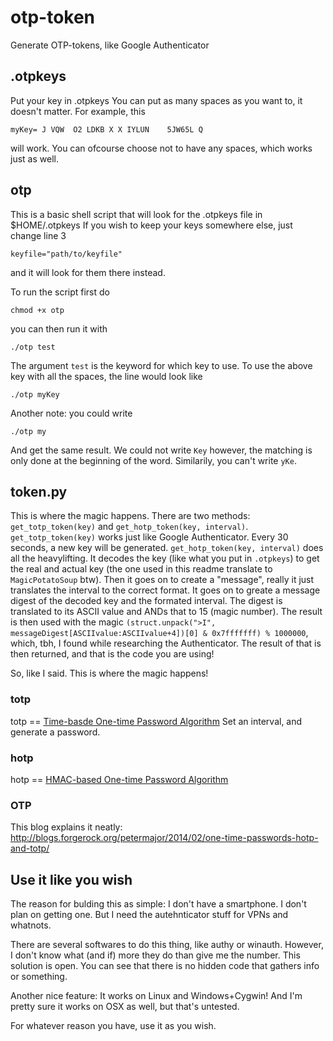# otp-token
Generate OTP-tokens, like Google Authenticator


## .otpkeys
Put your key in .otpkeys
You can put as many spaces as you want to, it doesn't matter. For example, this

	myKey= J VQW  O2 LDKB X X IYLUN    5JW65L Q


will work. You can ofcourse choose not to have any spaces, which works just as well.

## otp
This is a basic shell script that will look for the .otpkeys file in $HOME/.otpkeys
If you wish to keep your keys somewhere else, just change line 3

	keyfile="path/to/keyfile"

and it will look for them there instead.

To run the script first do

	chmod +x otp

you can then run it with

    ./otp test

The argument `test` is the keyword for which key to use. To use the above key with all the spaces, the line would look like

	./otp myKey 

Another note: you could write

	./otp my

And get the same result. We could not write `Key` however, the matching is only done at the beginning of the word. Similarily, you can't write `yKe`.

## token.py
This is where the magic happens.
There are two methods: `get_totp_token(key)` and `get_hotp_token(key, interval)`.
`get_totp_token(key)` works just like Google Authenticator. Every 30 seconds, a new key will be generated.
`get_hotp_token(key, interval)` does all the heavylifting. It decodes the key (like what you put in `.otpkeys`) to get the real and actual key (the one used in this readme translate to `MagicPotatoSoup` btw).
Then it goes on to create a "message", really it just translates the interval to the correct format.
It goes on to greate a message digest of the decoded key and the formated interval. The digest is translated to its ASCII value and ANDs that to 15 (magic number).
The result is then used with the magic `(struct.unpack(">I", messageDigest[ASCIIvalue:ASCIIvalue+4])[0] & 0x7fffffff) % 1000000`, which, tbh, I found while researching the Authenticator. The result of that is then returned, and that is the code you are using!

So, like I said. This is where the magic happens!

### totp
totp == [Time-basde One-time Password Algorithm](http://en.wikipedia.org/wiki/Time-based_One-time_Password_Algorithm)
Set an interval, and generate a password.

### hotp
hotp == [HMAC-based One-time Password Algorithm](http://en.wikipedia.org/wiki/HMAC-based_One-time_Password_Algorithm)

### OTP
This blog explains it neatly: http://blogs.forgerock.org/petermajor/2014/02/one-time-passwords-hotp-and-totp/


## Use it like you wish
The reason for bulding this as simple: I don't have a smartphone. I don't plan on getting one. But I need the autehnticator stuff for VPNs and whatnots.

There are several softwares to do this thing, like authy or winauth. However, I don't know what (and if) more they do than give me the number. This solution is open. You can see that there is no hidden code that gathers info or something.

Another nice feature: It works on Linux and Windows+Cygwin! And I'm pretty sure it works on OSX as well, but that's untested.

For whatever reason you have, use it as you wish.
